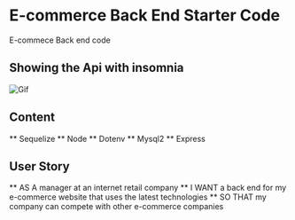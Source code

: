 # E-commerce Back End Starter Code
E-commece Back end code
## Showing the Api with insomnia
![Gif](./assets/insomnia.gif)
## Content
** Sequelize
** Node
** Dotenv
** Mysql2
** Express
## User Story
** AS A manager at an internet retail company
** I WANT a back end for my e-commerce website that uses the latest technologies
** SO THAT my company can compete with other e-commerce companies

